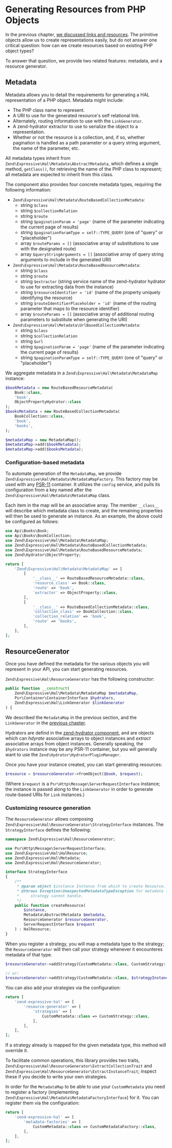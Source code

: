 # Generating Resources from PHP Objects

In the previous chapter, [we discussed links and resources](links-and-resources.md).
The primitive objects allow us to create representations easily, but do not
answer one critical question: how can we create resources based on existing PHP
object types?

To answer that question, we provide two related features: metadata, and a
resource generator.

## Metadata

Metadata allows you to detail the requirements for generating a HAL
representation of a PHP object. Metadata might include:

- The PHP class name to represent.
- A URI to use for the generated resource's self relational link.
- Alternately, routing information to use with the `LinkGenerator`.
- A zend-hydrator extractor to use to serialize the object to a representation.
- Whether or not the resource is a collection, and, if so, whether pagination is
  handled as a path parameter or a query string argument, the name of the
  parameter, etc.

All metadata types inherit from `Zend\Expressive\Hal\Metadata\AbstractMetadata`,
which defines a single method, `getClass()`, for retrieving the name of the PHP
class to represent; all metadata are expected to inherit from this class.

The component also provides four concrete metadata types, requiring the
following information:

- `Zend\Expressive\Hal\Metadata\RouteBasedCollectionMetadata`:
    - string `$class`
    - string `$collectionRelation`
    - string `$route`
    - string `$paginationParam = 'page'` (name of the parameter indicating the
      current page of results)
    - string `$paginationParamType = self::TYPE_QUERY` (one of "query" or "placeholder")
    - array `$routeParams = []` (associative array of substitutions to use with
      the designated route)
    - array `$queryStringArguments = []` (associative array of query string
      arguments to include in the generated URI)
- `Zend\Expressive\Hal\Metadata\RouteBasedResourceMetadata`:
    - string `$class`
    - string `$route`
    - string `$extractor` (string service name of the zend-hydrator hydrator to
      use for extracting data from the instance)
    - string `$resourceIdentifier = 'id'` (name of the property uniquely
      identifying the resource)
    - string `$routeIdentifierPlaceholder = 'id'` (name of the routing parameter
      that maps to the resource identifier)
    - array `$routeParams = []` (associative array of additional routing
      parameters to substitute when generating the URI)
- `Zend\Expressive\Hal\Metadata\UrlBasedCollectionMetadata`:
    - string `$class`
    - string `$collectionRelation`
    - string `$url`
    - string `$paginationParam = 'page'` (name of the parameter indicating the
      current page of results)
    - string `$paginationParamType = self::TYPE_QUERY` (one of "query" or "placeholder")

We aggregate metadata in a `Zend\Expressive\Hal\Metadata\MetadataMap` instance:

```php
$bookMetadata = new RouteBasedResourceMetadata(
    Book::class,
    'book',
    ObjectPropertyHydrator::class
);
$booksMetadata = new RouteBasedCollectionMetadata(
    BookCollection::class,
    'book',
    'books',
);

$metadataMap = new MetadataMap();
$metadataMap->add($bookMetadata);
$metadataMap->add($booksMetadata);
```

### Configuration-based metadata

To automate generation of the `MetadataMap`, we provide
`Zend\Expressive\Hal\Metadata\MetadataMapFactory`. This factory may be used with any
[PSR-11](http://www.php-fig.org/psr/psr-11/) container. It utilizes the `config`
service, and pulls its configuration from a key named after the
`Zend\Expressive\Hal\Metadata\MetadataMap` class.

Each item in the map will be an associative array. The member `__class__` will
describe which metadata class to create, and the remaining properties will then
be used to generate an instance. As an example, the above could be configured as
follows:

```php
use Api\Books\Book;
use Api\Books\BookCollection;
use Zend\Expressive\Hal\Metadata\MetadataMap;
use Zend\Expressive\Hal\Metadata\RouteBasedCollectionMetadata;
use Zend\Expressive\Hal\Metadata\RouteBasedResourceMetadata;
use Zend\Hydrator\ObjectProperty;

return [
    'Zend\Expressive\Hal\Metadata\MetadataMap' => [
        [
            '__class__' => RouteBasedResourceMetadata::class,
            'resource_class' => Book::class,
            'route' => 'book',
            'extractor' => ObjectProperty::class,
        ],
        [
            '__class__' => RouteBasedCollectionMetadata::class,
            'collection_class' => BookCollection::class,
            'collection_relation' => 'book',
            'route' => 'books',
        ],
    ],
];
```

## ResourceGenerator

Once you have defined the metadata for the various objects you will represent in
your API, you can start generating resources.

`Zend\Expressive\Hal\ResourceGenerator` has the following constructor:

```php
public function __construct(
    Zend\Expressive\Hal\Metadata\MetadataMap $metadataMap,
    Psr\Container\ContainerInterface $hydrators,
    Zend\Expressive\Hal\LinkGenerator $linkGenerator
) {
```

We described the `MetadataMap` in the previous section, and the `LinkGenerator`
in the [previous chapter](links-and-resources.md#route-based-link-uris).

Hydrators are defind in the [zend-hydrator component](https://docs.zendframework.com/zend-hydrator/),
and are objects which can _hdyrate_ associative arrays to object instances and
_extract_ associative arrays from object instances. Generally speaking, the
`$hydrators` instance may be any PSR-11 container, but you will generally want
to use the `Zend\Hydrator\HydratorPluginManager`.

Once you have your instance created, you can start generating resources:

```php
$resource = $resourceGenerator->fromObject($book, $request);
```

(Where `$request` is a `Psr\Http\Message\ServerRequestInterface` instance; the
instance is passed along to the `LinkGenerator` in order to generate route-based
URIs for `Link` instances.)

### Customizing resource generation

The `ResourceGenerator` allows composing `Zend\Expressive\Hal\ResourceGenerator\StrategyInterface`
instances. The `StrategyInterface` defines the following:

```php
namespace Zend\Expressive\Hal\ResourceGenerator;

use Psr\Http\Message\ServerRequestInterface;
use Zend\Expressive\Hal\HalResource;
use Zend\Expressive\Hal\Metadata;
use Zend\Expressive\Hal\ResourceGenerator;

interface StrategyInterface
{
    /**
     * @param object $instance Instance from which to create Resource.
     * @throws Exception\UnexpectedMetadataTypeException for metadata types the
     *     strategy cannot handle.
     */
    public function createResource(
        $instance,
        Metadata\AbstractMetadata $metadata,
        ResourceGenerator $resourceGenerator,
        ServerRequestInterface $request
    ) : HalResource;
}
```

When you register a strategy, you will map a metadata type to the strategy; the
`ResourceGenerator` will then call your strategy whenever it encounteres
metadata of that type.

```php
$resourceGenerator->addStrategy(CustomMetadata::class, CustomStrategy::class);

// or:
$resourceGenerator->addStrategy(CustomMetadata::class, $strategyInstance);
```

You can also add your strategies via the configuration:
```php
return [
    'zend-expressive-hal' => [
        'resource-generator' => [
            'strategies' => [
                CustomMetadata::class => CustomStrategy::class,
            ],
        ],
    ],
];
```

If a strategy already is mapped for the given metadata type, this method will
override it.

To facilitate common operations, this library provides two traits,
`Zend\Expressive\Hal\ResourceGenerator\ExtractCollectionTrait` and
`Zend\Expressive\Hal\ResourceGenerator\ExtractInstanceTrait`; inspect these if you
decide to write your own strategies.

In order for the `MetadataMap` to be able to use your `CustomMetadata` you need to register 
a factory (implementing `Zend\Expressive\Hal\Metadata\MetadataFactoryInterface`) for it.
You can register them via the configuration:
```php
return [
    'zend-expressive-hal' => [
        'metadata-factories' => [
            CustomMetadata::class => CustomMetadataFactory::class,
        ],
    ],
];
```
